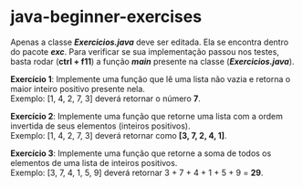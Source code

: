 # java-beginner-exercises

Apenas a classe ***Exercicios.java*** deve ser editada. Ela se encontra dentro do pacote ***exc***. Para verificar se sua implementação passou nos testes, basta rodar (**ctrl + f11**) a função ***main*** presente na classe (***Exercicios.java***).

**Exercício 1**: Implemente uma função que lê uma lista não vazia e retorna o maior inteiro positivo presente nela.<br /> Exemplo: [1, 4, 2, 7, 3] deverá retornar o número **7**.

**Exercício 2**: Implemente uma função que retorne uma lista com a ordem invertida de seus elementos (inteiros positivos).<br /> Exemplo: [1, 4, 2, 7, 3] deverá retornar como **[3, 7, 2, 4, 1]**.

**Exercício 3**: Implemente uma função que retorne a soma de todos os elementos de uma lista de inteiros positivos.<br /> Exemplo: [3, 7, 4, 1, 5, 9] deverá retornar 3 + 7 + 4 + 1 + 5 + 9 = **29**.
